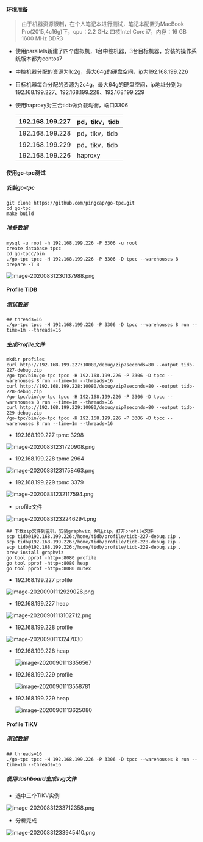 #### 环境准备

> 由于机器资源限制，在个人笔记本进行测试，笔记本配置为MacBook Pro(2015,4c16g)下，cpu：2.2 GHz 四核Intel Core i7，内存：16 GB 1600 MHz DDR3

- 使用parallels新建了四个虚拟机，1台中控机器，3台目标机器，安装的操作系统版本都为centos7

- 中控机器分配的资源为1c2g，最大64g的硬盘空间，ip为192.168.199.226

- 目标机器每台分配的资源为2c4g，最大64g的硬盘空间，ip地址分别为192.168.199.227、192.168.199.228、192.168.199.229

- 使用haproxy对三台tidb做负载均衡，端口3306

  | 192.168.199.227 | pd，tikv，tidb |
  | :-------------- | :------------- |
  | 192.168.199.228 | pd，tikv，tidb |
  | 192.168.199.229 | pd，tikv，tidb |
  | 192.168.199.226 | haproxy        |

#### 使用go-tpc测试

##### 安装go-tpc

```shell
git clone https://github.com/pingcap/go-tpc.git
cd go-tpc
make build
```

##### 准备数据

```
mysql -u root -h 192.168.199.226 -P 3306 -u root
create database tpcc
cd go-tpcc/bin
./go-tpc tpcc -H 192.168.199.226 -P 3306 -D tpcc --warehouses 8 prepare -T 8
```

![image-20200831230137988.png](https://i.loli.net/2020/09/01/jpMhg3KTfyksBcd.png)

#### Profile TiDB

##### 测试数据

```
## threads=16
./go-tpc tpcc -H 192.168.199.226 -P 3306 -D tpcc --warehouses 8 run --time=1m --threads=16
```

##### 生成Profile文件

```
mkdir profiles
curl http://192.168.199.227:10080/debug/zip?seconds=80 --output tidb-227-debug.zip
/go-tpc/bin/go-tpc tpcc -H 192.168.199.226 -P 3306 -D tpcc --warehouses 8 run --time=1m --threads=16
curl http://192.168.199.228:10080/debug/zip?seconds=80 --output tidb-228-debug.zip
/go-tpc/bin/go-tpc tpcc -H 192.168.199.226 -P 3306 -D tpcc --warehouses 8 run --time=1m --threads=16
curl http://192.168.199.229:10080/debug/zip?seconds=80 --output tidb-229-debug.zip
/go-tpc/bin/go-tpc tpcc -H 192.168.199.226 -P 3306 -D tpcc --warehouses 8 run --time=1m --threads=16
```

- 192.168.199.227 tpmc 3298

![image-20200831231720908.png](https://i.loli.net/2020/09/01/baRGgxwhemyNT6p.png)

- 192.168.199.228 tpmc 2964

![image-20200831231758463.png](https://i.loli.net/2020/09/01/JX9W1wFKNzxPuVl.png)

- 192.168.199.229 tpmc 3379

![image-20200831232117594.png](https://i.loli.net/2020/09/01/w19qfaVnIsJSlNm.png)

- profile文件

![image-20200831232246294.png](https://i.loli.net/2020/09/01/vgh25PwkqXl7NRt.png)

```
## 下载zip文件到主机，安装graphviz，解压zip，打开profile文件
scp tidb@192.168.199.226:/home/tidb/profile/tidb-227-debug.zip .
scp tidb@192.168.199.226:/home/tidb/profile/tidb-228-debug.zip .
scp tidb@192.168.199.226:/home/tidb/profile/tidb-229-debug.zip .
brew install graphviz
go tool pprof -http=:8080 profile
go tool pprof -http=:8080 heap
go tool pprof -http=:8080 mutex
```

- 192.168.199.227 profile

![image-20200901112929026.png](https://i.loli.net/2020/09/01/JU6MNekaQFn9Hsv.png)

- 192.168.199.227 heap

![image-20200901113102712.png](https://i.loli.net/2020/09/01/P1rhDoBV9QOm47i.png)

- 192.168.199.228 profile

![image-20200901113247030](https://i.loli.net/2020/09/01/uYMnscNQ6eT9bHi.png)

- 192.168.199.228 heap

  ![image-20200901113356567](https://i.loli.net/2020/09/01/ukPAbcgmFnZV1YS.png)

- 192.168.199.229 profile

  ![image-20200901113558781](https://i.loli.net/2020/09/01/eIrd43MZ8BED9qc.png)

- 192.168.199.229 heap

  ![image-20200901113625080](https://i.loli.net/2020/09/01/yUXk5PlJ8stvEY6.png)

#### Profile TiKV

##### 测试数据

```
## threads=16
./go-tpc tpcc -H 192.168.199.226 -P 3306 -D tpcc --warehouses 8 run --time=1m --threads=16
```

##### 使用dashboard生成svg文件

- 选中三个TiKV实例

![image-20200831233712358.png](https://i.loli.net/2020/09/01/6vsR4qmLSMxgAYr.png)

- 分析完成

![image-20200831233945410.png](https://i.loli.net/2020/09/01/EVyjb2S9CcQLD7K.png)